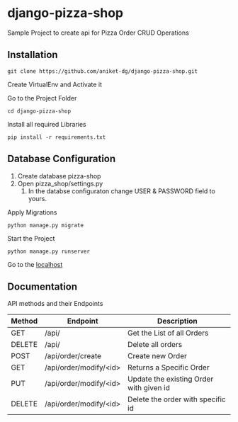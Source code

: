 # django-pizza-shop
Sample Project to create api for Pizza Order CRUD Operations


## Installation

```
git clone https://github.com/aniket-dg/django-pizza-shop.git
```

Create VirtualEnv and Activate it

Go to the Project Folder
```
cd django-pizza-shop
```
Install all required Libraries
```
pip install -r requirements.txt
```

## Database Configuration
1. Create database pizza-shop
1. Open pizza_shop/settings.py
     1. In the databse configuraton change USER & PASSWORD field to yours.

Apply Migrations
```
python manage.py migrate
```
Start the Project
```
python manage.py runserver
```
Go to the [localhost](http://127.0.0.1:8000/)

## Documentation

API methods and their Endpoints

|  Method |    Endpoint     |   Description  |
|---------|-----------------|----------------|
| GET     |    /api/        | Get the List of all Orders |
| DELETE     |    /api/        | Delete all orders |
| POST     |    /api/order/create        | Create new Order |
| GET     |    /api/order/modify/\<id\>        | Returns a Specific Order |
| PUT     |    /api/order/modify/\<id\>        | Update the existing Order with given id |
| DELETE     |    /api/order/modify/\<id\>        | Delete the order with specific id |

